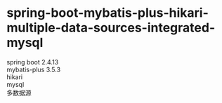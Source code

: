 # spring-boot-mybatis-plus-hikari-multiple-data-sources-integrated-mysql
spring boot 2.4.13  
mybatis-plus 3.5.3  
hikari  
mysql  
多数据源  
